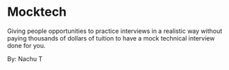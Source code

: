 # Mocktech

Giving people opportunities to practice interviews in a realistic way without paying thousands of dollars of tuition to have a mock technical interview done for you.


By: Nachu T
